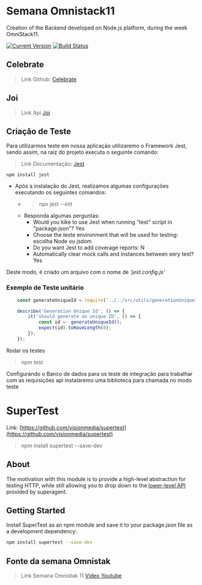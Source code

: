 # Semana Omnistack11
Creation of the Backend developed on Node.js platform, during the week OmniStack11.

[![Current Version](https://flat.badgen.net/npm/v/celebrate?icon=npm)](https://www.npmjs.org/package/celebrate)
[![Build Status](https://flat.badgen.net/travis/arb/celebrate?icon=travis)](https://travis-ci.org/arb/celebrate)

## Celebrate
>Link Github: [Celebrate](https://github.com/arb/celebrate/blob/master/README.md)

## Joi
>Link Api [Joi](https://hapi.dev/module/joi/)

## Criação de Teste
Para utilizarmos teste em nossa aplicação utilizaremo o Framework Jest, sendo assim, na raiz do projeto executa o seguinte comando:

>Link Documentação: [Jest](https://jestjs.io/docs/en/getting-started)

    npm install jest

* Após a instalação do Jest, realizamos algumas configurações executando os seguintes comandos: 
    - >npx jest --init
    - Responda algumas perguntas:
        - Would you kike to use Jest when running "test" script in "package.json"? Yes
        - Choose the teste environment that will be used for testing: escolha Node ou jsdom
        - Do you want Jest to add coverage reports: N
        - Automatically clear mock calls and instances between eery test? Yes

Deste modo, é criado um arquivo com o nome de *'jest.config.js'* 

### Exemplo de Teste unitário

```javascript
    const generateUniqueId = require('../../src/utils/generetionUniqueId');

    describe('Generation Unique Id', () => {
        it('should generate an unique ID', () => {
            const id =  generateUniqueId();
            expect(id).toHaveLength(8);
        });
    });
```

Rodar os testes

> npm test

Configurando o Banco de dados para os teste de integração
para trabalhar com as requisições api instalaremo uma biblioteca para chamada no modo teste

# SuperTest
Link: [https://github.com/visionmedia/supertest](https://github.com/visionmedia/supertest)

>npm install supertest --save-dev



## About

The motivation with this module is to provide a high-level abstraction for testing
HTTP, while still allowing you to drop down to the [lower-level API](https://visionmedia.github.io/superagent/) provided by superagent.

## Getting Started

Install SuperTest as an npm module and save it to your package.json file as a development dependency:

```bash
npm install supertest --save-dev
```

## Fonte da semana Omnistak
>Link Semana Omnistak 11 [Vídeo Youtube](https://www.youtube.com/watch?v=-jtO7JMtm3o&list=PLWcRbSW0qUDex3wInV9cdu1--pOviiwLU)
